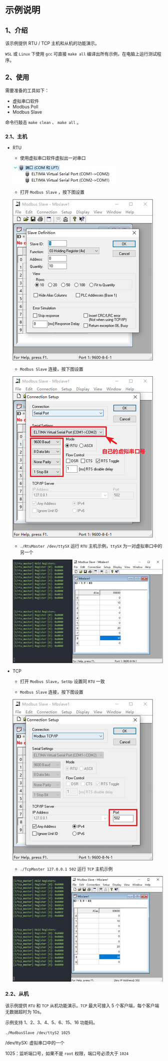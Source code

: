 # 示例说明

## 1、介绍

该示例提供 RTU / TCP 主机和从机的功能演示。

`WSL` 或 `Linux` 下使用 `gcc` 可直接 `make all` 编译出所有示例，在电脑上运行测试程序。

## 2、使用

需要准备的工具如下：

- 虚拟串口软件
- Modbus Poll
- Modbus Slave

命令行敲击 `make clean` 、 `make all` 。

### 2.1、主机

- RTU

  - 使用虚拟串口软件虚拟出一对串口

  ![VirtualCom](./figures/VirtualCom.jpg)

  - 打开 `Modbus Slave` ，按下图设置

  ![ModbusSlaveSetup](./figures/ModbusSlaveSetup.jpg)

  - `Modbus Slave` 连接，按下图设置

  ![ModbusSlaveRTUConnection](./figures/ModbusSlaveRTUConnection.jpg)

  - `./RtuMaster /dev/ttySX` 运行 `RTU` 主机示例，`ttySX` 为一对虚拟串口中的另一个

  ![RTUMaster](./figures/RTUMaster.jpg)

- TCP

  - 打开 `Modbus Slave`，`SetUp` 设置同 `RTU` 一致

  - `Modbus Slave` 连接，按下图设置

  ![ModbusSlaveTCPConnection](./figures/ModbusSlaveTCPConnection.jpg)

  - `./TcpMaster 127.0.0.1 502` 运行 `TCP` 主机示例

  ![TCPMaster](./figures/TCPMaster.jpg)

### 2.2、从机

该示例提供 `RTU` 和 `TCP` 从机功能演示。`TCP` 最大可接入 5 个客户端，每个客户端无数据超时为 10s。

示例支持 1、2、3、4、5、6、15、16 功能码。

`./ModbusSlave /dev/ttyS2 1025`

/dev/ttySX: 虚拟串口中的一个

1025：监听端口号，如果不是 `root` 权限，端口号必须大于 `1024`
